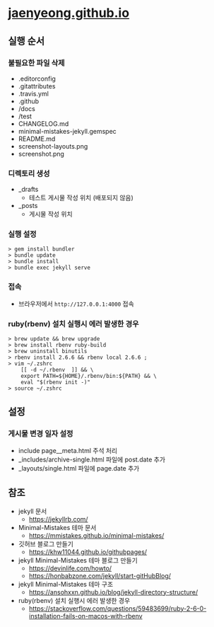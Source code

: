 # [jaenyeong.github.io](https://jaenyeong.github.io)

## 실행 순서

### 불필요한 파일 삭제
* .editorconfig
* .gitattributes
* .travis.yml
* .github
* /docs
* /test
* CHANGELOG.md
* minimal-mistakes-jekyll.gemspec
* README.md
* screenshot-layouts.png
* screenshot.png

### 디렉토리 생성
* _drafts
  * 테스트 게시물 작성 위치 (배포되지 않음)
* _posts
  * 게시물 작성 위치

### 실행 설정
~~~
> gem install bundler
> bundle update
> bundle install
> bundle exec jekyll serve
~~~

### 접속
* 브라우저에서 `http://127.0.0.1:4000` 접속

### ruby(rbenv) 설치 실행시 에러 발생한 경우
~~~
> brew update && brew upgrade
> brew install rbenv ruby-build
> brew uninstall binutils
> rbenv install 2.6.6 && rbenv local 2.6.6 ;
> vim ~/.zshrc
    [[ -d ~/.rbenv  ]] && \
    export PATH=${HOME}/.rbenv/bin:${PATH} && \
    eval "$(rbenv init -)"
> source ~/.zshrc
~~~

## 설정

### 게시물 변경 일자 설정
* include page__meta.html 주석 처리
* _includes/archive-single.html 파일에 post.date 추가
* _layouts/single.html 파일에 page.date 추가

## 참조
* jekyll 문서
  * https://jekyllrb.com/
* Minimal-Mistakes 테마 문서
  * https://mmistakes.github.io/minimal-mistakes/
* 깃허브 블로그 만들기
  * https://khw11044.github.io/githubpages/
* jekyll Minimal-Mistakes 테마 블로그 만들기
  * https://devinlife.com/howto/
  * https://honbabzone.com/jekyll/start-gitHubBlog/
* jekyll Minimal-Mistakes 테마 구조
  * https://ansohxxn.github.io/blog/jekyll-directory-structure/
* ruby(rbenv) 설치 실행시 에러 발생한 경우
  * https://stackoverflow.com/questions/59483699/ruby-2-6-0-installation-fails-on-macos-with-rbenv
